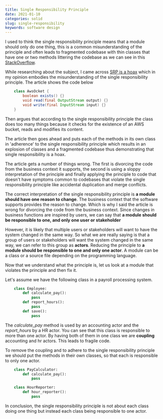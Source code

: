 ```yaml
---
title: Single Responsibility Principle
date: 2021-01-10
categories: solid
slug: single-responsibility
keywords: software design
---
```



I used to think the single responsibility principle means that a module should only do one thing, this is a common misunderstanding of the principle and often leads to fragmented codebase with thin classes that have one or two methods littering the codebase as we can see in this [StackOverflow](https://softwareengineering.stackexchange.com/questions/150760/single-responsibility-principle-how-can-i-avoid-code-fragmentation).

While researching about the subject, I came across [SRP is a hoax](https://www.yegor256.com/2017/12/19/srp-is-hoax.html) which in my opinion embodies the misunderstanding of the single responsibility principle. The article shows the code below

```java
    class AwsOcket {
        boolean exists() {}
        void read(final OutputStream output) {}
        void write(final InputStream input) {}
    }
```

Then argues that according to the single responsibility principle the class does too many things because it checks for the existence of an AWS bucket, reads and modifies its content.

The article then goes ahead and puts each of the methods in its own class in 'adherence' to the single responsibility principle which results in an explosion of classes and a fragmented codebase thus demonstrating that single responsibility is a hoax.

The article gets a number of things wrong. The first is divorcing the code from the business context it supports, the second is using a sloppy interpretation of the principle and finally applying the principle to code that doesn't have symptoms common to codebases that violate the single responsibility principle like accidental duplication and merge conflicts.

The correct interpretation of  the single responsibility principle is **a module should have one reason to change**. The business context that the software supports provides the reason to change. Which is why I said the article is wrong for divorcing the code from the business context. Since changes in business functions are inspired by users, we can say that **a module should be responsible to one, and only one user or stakeholder**

However, it is likely that multiple users or stakeholders will want to have the system changed in the same way. So what we are really saying is that a group of users or stakeholders will want the system changed in the same way, we can refer to this group as **actors**. Reducing the principle to **a module should be responsible to one and only one actor**. A module can be a class or a source file depending on the programming language.

Now that we understand what the principle is, let us look at a module that violates the principle and then fix it.

Let's assume we have the following class in a payroll processing system.

```python
    class Employee:
        def calculate_pay():
            pass
        def report_hours():
            pass
        def save():
            pass
```

The _calculate_pay_ method is used by an accounting actor and the _report_hours_ by a HR actor. You can see that this class is responsible to more than one actor. By having both of them in one class we are **coupling** accounting and hr actors. This leads to fragile code.

To remove the coupling and to adhere to the single responsibility principle we should put the methods in their own classes, so that each is responsible to only one actor.

```python
    class PayCalculator:
        def calculate_pay():
            pass

    class HourReporter:
        def hour_reporter():
            pass
```

In conclusion, the single responsibility principle is not about each class doing one thing but instead each class being responsible to one actor.
